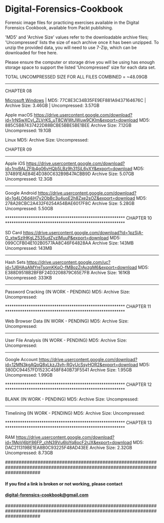 # Digital-Forensics-Cookbook
Forensic image files for practicing exercises available in the Digital Forensics Cookbook, available from Packt publishing.

'MD5' and 'Archive Size' values refer to the downloadable archive files; 'Uncompressed' lists the size of each archive once
it has been unzipped. To unzip the provided data, you will need to use 7-Zip, which can be downloaded for free here.

Please ensure the computer or storage drive you will be using has enough storage space to support the listed 'Uncompressed'
size for each data set.

TOTAL UNCOMPRESSED SIZE FOR ALL FILES COMBINED = ~48.09GB

-   -   -   -   -   -   -   -   -   -   -   -   -   -   -   -   -   -   -   -   -   -   -   -   -   -   -   -   -   -   -
CHAPTER 08

[Microsoft Windows](https://drive.usercontent.google.com/download?id=1ib5dMcT3aAkF6OOVad7u_hNilTEHi5Au&export=download)
  |  MD5: 77C8E3C34B35FE9EF881A9437164676C
  |  Archive Size: 3.46GB
  |  Uncompressed: 3.57GB

Apple macOS
https://drive.usercontent.google.com/download?id=1rNSwXCvI_ZLVrKS_uT8CWWtJWuw9CKlm&export=download
MD5: 885C5B87437422D88BCBE5BBE5BE1BEE
Archive Size: 7.12GB
Uncompressed: 19.1GB

Linux
MD5: 
Archive Size: 
Uncompressed: 


CHAPTER 09
-   -   -   -   -   -   -   -   -   -   -   -   -   -   -   -   -   -   -   -   -   -   -   -   -   -   -   -   -   -   -

Apple iOS
https://drive.usercontent.google.com/download?id=1nvBALZFIb4g06vHQb5LBz9h31SjL6vXY&export=download
MD5: 374891EAE84E4D380C632B9B47ACBB9D
Archive Size: 5.07GB
Uncompressed: 12.3GB

-   -   -   -   -   -   -   -   -   -   -   -   -   -   -   -   -   -   -   -   -   -   -   -   -   -   -   -   -   -   -

Google Android
https://drive.usercontent.google.com/download?id=1g4LO6d4iH7v2ObBc3u4uoE2h8Zxe2sOZ&export=download
MD5: 278A28CBC2A432F6254A54BAE6017F8C
Archive Size: 5.28GB
Uncompressed: 5.50GB

******************************************************** CHAPTER 10 ********************************************************

SD Card
https://drive.usercontent.google.com/download?id=1pzSjA-O_xtwSzIHKgLZ535udZyzIMuuP&export=download
MD5: 099CCFB04E102B0577AA8C46F64828AA
Archive Size: 143MB
Uncompressed: 143MB

-   -   -   -   -   -   -   -   -   -   -   -   -   -   -   -   -   -   -   -   -   -   -   -   -   -   -   -   -   -   -

Hash Sets
https://drive.usercontent.google.com/uc?id=1J6HAqAMYreTsqmKKqO-fMBozZrAyzgM6&export=download
MD5: E388D9518B2BFBF24D3208879C65E7FB
Archive Size: 161KB
Uncompressed: 333KB

-   -   -   -   -   -   -   -   -   -   -   -   -   -   -   -   -   -   -   -   -   -   -   -   -   -   -   -   -   -   -

Password Cracking (IN WORK - PENDING)
MD5: 
Archive Size: 
Uncompressed: 

******************************************************** CHAPTER 11 ********************************************************

Web Browser Data (IN WORK - PENDING)
MD5: 
Archive Size: 
Uncompressed: 

-   -   -   -   -   -   -   -   -   -   -   -   -   -   -   -   -   -   -   -   -   -   -   -   -   -   -   -   -   -   -

User File Analysis (IN WORK - PENDING)
MD5: 
Archive Size: 
Uncompressed: 

-   -   -   -   -   -   -   -   -   -   -   -   -   -   -   -   -   -   -   -   -   -   -   -   -   -   -   -   -   -   -

Google Account
https://drive.usercontent.google.com/download?id=12MN3kgAQoQ8xLkzJ3vh-RGyUcSsyHOR2&export=download
MD5: 380DC94457FD1523C458F840B73F5541
Archive Size: 1.95GB
Uncompressed: 1.99GB

******************************************************** CHAPTER 12 ********************************************************

BLANK (IN WORK - PENDING)
MD5: 
Archive Size: 
Uncompressed: 

-   -   -   -   -   -   -   -   -   -   -   -   -   -   -   -   -   -   -   -   -   -   -   -   -   -   -   -   -   -   -

Timelining (IN WORK - PENDING)
MD5: 
Archive Size: 
Uncompressed: 

******************************************************** CHAPTER 13 ********************************************************

RAM
https://drive.usercontent.google.com/download?id=1MpVj6bY86FP_chN39Vu6IoYq8ocF2rJX&export=download
MD5: DAC211319BE1EA8B0C93225F48AD43EE
Archive Size: 2.32GB
Uncompressed: 8.73GB


#############################################################################################################################
####                             If you find a link is broken or not working, please contact                             ####
####                                        digital-forensics-cookbook@gmail.com                                         ####
#############################################################################################################################
